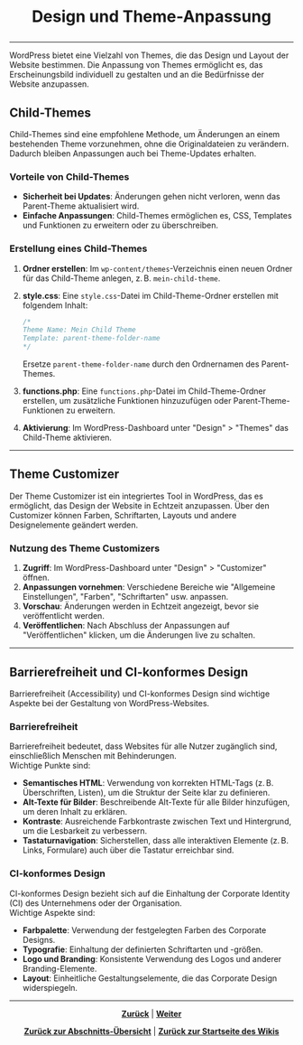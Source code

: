 # <p align="center">Design und Theme-Anpassung</p>

---
<!-- Kapitel Design und Theme-Anpassung -->

WordPress bietet eine Vielzahl von Themes, die das Design und Layout der Website bestimmen. Die Anpassung von Themes ermöglicht es, das Erscheinungsbild individuell zu gestalten und an die Bedürfnisse der Website anzupassen.

## Child-Themes

Child-Themes sind eine empfohlene Methode, um Änderungen an einem bestehenden Theme vorzunehmen, ohne die Originaldateien zu verändern. Dadurch bleiben Anpassungen auch bei Theme-Updates erhalten.

### Vorteile von Child-Themes

- **Sicherheit bei Updates**: Änderungen gehen nicht verloren, wenn das Parent-Theme aktualisiert wird.
- **Einfache Anpassungen**: Child-Themes ermöglichen es, CSS, Templates und Funktionen zu erweitern oder zu überschreiben.

### Erstellung eines Child-Themes

1. **Ordner erstellen**: Im `wp-content/themes`-Verzeichnis einen neuen Ordner für das Child-Theme anlegen, z. B. `mein-child-theme`.
2. **style.css**: Eine `style.css`-Datei im Child-Theme-Ordner erstellen mit folgendem Inhalt:

   ```css
   /*
   Theme Name: Mein Child Theme
   Template: parent-theme-folder-name
   */
   ```

   Ersetze `parent-theme-folder-name` durch den Ordnernamen des Parent-Themes.

3. **functions.php**: Eine `functions.php`-Datei im Child-Theme-Ordner erstellen, um zusätzliche Funktionen hinzuzufügen oder Parent-Theme-Funktionen zu erweitern.
4. **Aktivierung**: Im WordPress-Dashboard unter "Design" > "Themes" das Child-Theme aktivieren.

---

## Theme Customizer

Der Theme Customizer ist ein integriertes Tool in WordPress, das es ermöglicht, das Design der Website in Echtzeit anzupassen. Über den Customizer können Farben, Schriftarten, Layouts und andere Designelemente geändert werden.

### Nutzung des Theme Customizers

1. **Zugriff**: Im WordPress-Dashboard unter "Design" > "Customizer" öffnen.
2. **Anpassungen vornehmen**: Verschiedene Bereiche wie "Allgemeine Einstellungen", "Farben", "Schriftarten" usw. anpassen.
3. **Vorschau**: Änderungen werden in Echtzeit angezeigt, bevor sie veröffentlicht werden.
4. **Veröffentlichen**: Nach Abschluss der Anpassungen auf "Veröffentlichen" klicken, um die Änderungen live zu schalten.

---

## Barrierefreiheit und CI-konformes Design

Barrierefreiheit (Accessibility) und CI-konformes Design sind wichtige Aspekte bei der Gestaltung von WordPress-Websites.

### Barrierefreiheit

Barrierefreiheit bedeutet, dass Websites für alle Nutzer zugänglich sind, einschließlich Menschen mit Behinderungen.  
Wichtige Punkte sind:

- **Semantisches HTML**: Verwendung von korrekten HTML-Tags (z. B. Überschriften, Listen), um die Struktur der Seite klar zu definieren.
- **Alt-Texte für Bilder**: Beschreibende Alt-Texte für alle Bilder hinzufügen, um deren Inhalt zu erklären.
- **Kontraste**: Ausreichende Farbkontraste zwischen Text und Hintergrund, um die Lesbarkeit zu verbessern.
- **Tastaturnavigation**: Sicherstellen, dass alle interaktiven Elemente (z. B. Links, Formulare) auch über die Tastatur erreichbar sind.

### CI-konformes Design

CI-konformes Design bezieht sich auf die Einhaltung der Corporate Identity (CI) des Unternehmens oder der Organisation.  
Wichtige Aspekte sind:

- **Farbpalette**: Verwendung der festgelegten Farben des Corporate Designs.
- **Typografie**: Einhaltung der definierten Schriftarten und -größen.
- **Logo und Branding**: Konsistente Verwendung des Logos und anderer Branding-Elemente.
- **Layout**: Einheitliche Gestaltungselemente, die das Corporate Design widerspiegeln.

---

<p align="center">
<a href="/docs/06-entwicklung/08-cms/02-wordpress/04-plugins/README.md"><strong>Zurück</strong></a> | 
<a href="/docs/06-entwicklung/08-cms/02-wordpress/06-pruefungsvorbereitung/README.md"><strong>Weiter</strong></a>
</p>

<p align="center">
<a href="/docs/06-entwicklung/08-cms/02-wordpress/README.md/#dieses-kapitel-beinhaltet-folgende-abschnitte"><strong>Zurück zur Abschnitts-Übersicht</strong></a> | <a href="/docs/00-willkommen/README.md"><strong>Zurück zur Startseite des Wikis</strong></a>
</p>